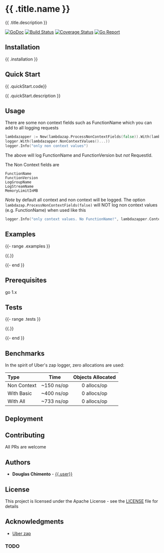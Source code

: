 # {{ .title.name }}

{{ .title.description }}

[![GoDoc][doc-img]][doc] [![Build Status][ci-img]][ci] [![Coverage Status][cov-img]][cov] [![Go Report][report-img]][report]

## Installation 
{{ .installation }}

## Quick Start

{{ .quickStart.code}}

{{ .quickStart.description }}

## Usage 

There are some non context fields such as FunctionName which you can add to all logging requests

```go
lambdazapper := New(lambdazap.ProcessNonContextFields(false)).With(lambdazap.FunctionName, lambdazap.FunctionVersion, lambdazap.AwsRequestID)
logger.With(lambdazapper.NonContextValues()...))
logger.Info("only non context values")
```

The above will log FunctionName and FunctionVersion but *not* RequestId. 

The Non Context fields are 
```shell
FunctionName
FunctionVersion
LogGroupName
LogStreamName
MemoryLimitInMB

```

*Note* by default all context and non context will be logged. 
The option `lambdazap.ProcessNonContextFields(false)` will NOT log non context values (e.g. FunctionName) when used like this
```go
logger.Info("only context values. No FunctionName!", lambdazapper.ContextValues()...)
```

## Examples 

{{- range .examples }}
    
{{.}}
    
{{- end }}


## Prerequisites

go 1.x

## Tests 

{{- range .tests }}
    
{{.}}
    
{{- end }}


## Benchmarks

In the spirit of Uber's zap logger, zero allocations are used: 

 | Type | Time | Objects Allocated |
 | :--- | :---: | :---: |
 | Non Context | ~150 ns/op | 0 allocs/op
 | With Basic | ~400 ns/op | 0 allocs/op
 | With All | ~733 ns/op | 0 allocs/op

## Deployment

## Contributing
 All PRs are welcome

## Authors

* **Douglas Chimento**  - [{{.user}}][me]

## License

This project is licensed under the Apache License - see the [LICENSE](LICENSE) file for details

## Acknowledgments

* [Uber zap][zap]

### TODO 

[doc-img]: https://godoc.org/github.com/{{.user}}/{{.project}}?status.svg
[doc]: https://godoc.org/github.com/{{.user}}/{{.project}}
[ci-img]: https://travis-ci.org/{{.user}}/{{.project}}.svg?branch=master
[ci]: https://travis-ci.org/{{.user}}/{{.project}}
[cov-img]: https://codecov.io/gh/{{.user}}/{{.project}}/branch/master/graph/badge.svg
[cov]: https://codecov.io/gh/{{.user}}/{{.project}}
[glide.lock]: https://github.com/uber-go/zap/blob/master/glide.lock
[zap]: https://github.com/uber-go/zap
[me]: https://github.com/{{.user}}
[report-img]: https://goreportcard.com/badge/github.com/{{.user}}/{{.project}}
[report]: https://goreportcard.com/report/github.com/{{.user}}/{{.project}}